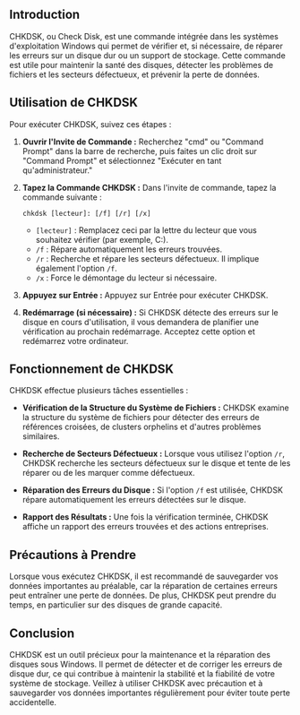 ## Introduction
CHKDSK, ou Check Disk, est une commande intégrée dans les systèmes d'exploitation Windows qui permet de vérifier et, si nécessaire, de réparer les erreurs sur un disque dur ou un support de stockage. Cette commande est utile pour maintenir la santé des disques, détecter les problèmes de fichiers et les secteurs défectueux, et prévenir la perte de données.

## Utilisation de CHKDSK
Pour exécuter CHKDSK, suivez ces étapes :

1. **Ouvrir l'Invite de Commande :** Recherchez "cmd" ou "Command Prompt" dans la barre de recherche, puis faites un clic droit sur "Command Prompt" et sélectionnez "Exécuter en tant qu'administrateur."

2. **Tapez la Commande CHKDSK :** Dans l'invite de commande, tapez la commande suivante :
   ```
   chkdsk [lecteur]: [/f] [/r] [/x]
   ```

   - `[lecteur]` : Remplacez ceci par la lettre du lecteur que vous souhaitez vérifier (par exemple, C:).
   - `/f` : Répare automatiquement les erreurs trouvées.
   - `/r` : Recherche et répare les secteurs défectueux. Il implique également l'option `/f`.
   - `/x` : Force le démontage du lecteur si nécessaire.

3. **Appuyez sur Entrée :** Appuyez sur Entrée pour exécuter CHKDSK.

4. **Redémarrage (si nécessaire) :** Si CHKDSK détecte des erreurs sur le disque en cours d'utilisation, il vous demandera de planifier une vérification au prochain redémarrage. Acceptez cette option et redémarrez votre ordinateur.

## Fonctionnement de CHKDSK
CHKDSK effectue plusieurs tâches essentielles :

- **Vérification de la Structure du Système de Fichiers :** CHKDSK examine la structure du système de fichiers pour détecter des erreurs de références croisées, de clusters orphelins et d'autres problèmes similaires.

- **Recherche de Secteurs Défectueux :** Lorsque vous utilisez l'option `/r`, CHKDSK recherche les secteurs défectueux sur le disque et tente de les réparer ou de les marquer comme défectueux.

- **Réparation des Erreurs du Disque :** Si l'option `/f` est utilisée, CHKDSK répare automatiquement les erreurs détectées sur le disque.

- **Rapport des Résultats :** Une fois la vérification terminée, CHKDSK affiche un rapport des erreurs trouvées et des actions entreprises.

## Précautions à Prendre
Lorsque vous exécutez CHKDSK, il est recommandé de sauvegarder vos données importantes au préalable, car la réparation de certaines erreurs peut entraîner une perte de données. De plus, CHKDSK peut prendre du temps, en particulier sur des disques de grande capacité.

## Conclusion
CHKDSK est un outil précieux pour la maintenance et la réparation des disques sous Windows. Il permet de détecter et de corriger les erreurs de disque dur, ce qui contribue à maintenir la stabilité et la fiabilité de votre système de stockage. Veillez à utiliser CHKDSK avec précaution et à sauvegarder vos données importantes régulièrement pour éviter toute perte accidentelle.